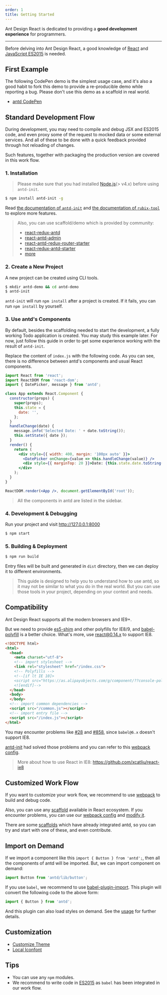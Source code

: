 ```yaml
---
order: 1
title: Getting Started
---
```


Ant Design React is dedicated to providing a **good development experience** for programmers.

---

Before delving into Ant Design React, a good knowledge of [React](http://facebook.github.io/react/) and [JavaScript ES2015](http://babeljs.io/docs/learn-es2015/) is needed.

## First Example

The following CodePen demo is the simplest usage case, and it's also a good habit to fork this demo to provide a re-producible demo while reporting a bug. Please don't use this demo as a scaffold in real world.

- [antd CodePen](http://codepen.io/anon/pen/wGOWGW?editors=001)

## Standard Development Flow

During development, you may need to compile and debug JSX and ES2015 code, and even proxy some of the request to mocked data or some external services. And all of these to be done with a quick feedback provided through hot reloading of changes.

Such features, together with packaging the production version are covered in this work flow.

### 1. Installation

> Please make sure that you had installed [Node.js](https://nodejs.org/en/)(> v4.x) before using `antd-init`.

```bash
$ npm install antd-init -g
```

Read [the documentation of `antd-init`](https://github.com/rubix-design/antd-init/) and [the documentation of `rubix-tool`](http://rubix-tool.github.io/) to explore more features.

> Also, you can use scaffold/demo which is provided by community:
>
>   - [react-redux-antd](https://github.com/okoala/react-redux-antd)
>   - [react-antd-admin](https://github.com/fireyy/react-antd-admin)
>   - [react-antd-redux-router-starter](https://github.com/yuzhouisme/react-antd-redux-router-starter)
>   - [react-redux-antd-starter](https://github.com/BetaRabbit/react-redux-antd-starter)
>   - [more](https://github.com/rubix-design/rubix-design/issues/129)

### 2. Create a New Project

A new project can be created using CLI tools.

```bash
$ mkdir antd-demo && cd antd-demo
$ antd-init
```

`antd-init` will run `npm install` after a project is created. If it fails, you can run `npm install` by yourself.

### 3. Use antd's Components

By default, besides the scaffolding needed to start the development, a fully working Todo application is created.
You may study this example later. For now, just follow this guide in order to get some experience working with the result of `antd-init`.

Replace the content of `index.js` with the following code.
As you can see, there is no difference between antd's components and usual React components.

```jsx
import React from 'react';
import ReactDOM from 'react-dom';
import { DatePicker, message } from 'antd';

class App extends React.Component {
  constructor(props) {
    super(props);
    this.state = {
      date: '',
    };
  }
  handleChange(date) {
    message.info('Selected Date: ' + date.toString());
    this.setState({ date });
  }
  render() {
    return (
      <div style={{ width: 400, margin: '100px auto' }}>
        <DatePicker onChange={value => this.handleChange(value)} />
        <div style={{ marginTop: 20 }}>Date: {this.state.date.toString()}</div>
      </div>
    );
  }
}

ReactDOM.render(<App />, document.getElementById('root'));
```

> All the components in antd are listed in the sidebar.

### 4. Development & Debugging

Run your project and visit http://127.0.0.1:8000

```bash
$ npm start
```

### 5. Building & Deployment

```bash
$ npm run build
```

Entry files will be built and generated in `dist` directory, then we can deploy it to different environments.

> This guide is designed to help you to understand how to use antd, so it may not be similar to what you do in the real world.
> But you can use those tools in your project, depending on your context and needs.

## Compatibility

Ant Design React supports all the modern browsers and IE9+.

But we need to provide [es5-shim](https://facebook.github.io/react/docs/working-with-the-browser.html#browser-support) and other polyfills for IE8/9, and [babel-polyfill](https://babeljs.io/docs/usage/polyfill/) is a better choice. What's more, use [react@0.14.x](https://facebook.github.io/react/blog/2016/01/12/discontinuing-ie8-support.html) to support IE8.

```html
<!DOCTYPE html>
<html>
  <head>
    <meta charset="utf-8">
    <!-- import stylesheet -->
    <link rel="stylesheet" href="/index.css">
    <!-- Polyfills -->
    <!--[if lt IE 10]>
    <script src="https://as.alipayobjects.com/g/component/??console-polyfill/0.2.2/index.js,es5-shim/4.5.7/es5-shim.min.js,es5-shim/4.5.7/es5-sham.min.js,html5shiv/3.7.2/html5shiv.min.js,media-match/2.0.2/media.match.min.js"></script>
    <![endif]-->
  </head>
  <body>
  </body>
  <!-- import common dependencies -->
  <script src="/common.js"></script>
  <!-- import entry file -->
  <script src="/index.js"></script>
</html>
```

You may encounter problems like [#28](https://github.com/rubix-tool/atool-build/issues/28) and [#858](https://github.com/rubix-design/rubix-design/issues/858), since `babel@6.x` doesn't support IE8.

[antd-init](http://github.com/rubix-design/antd-init) had solved those problems and you can refer to this [webpack config](https://github.com/rubix-design/antd-init/blob/f5fb9479ca973fade51fd6754e50f8b3fafbb1df/boilerplate/webpack.config.js#L4-L8).

> More about how to use React in IE8: https://github.com/xcatliu/react-ie8

## Customized Work Flow

If you want to customize your work flow, we recommend to use [webpack](http://webpack.github.io/) to build and debug code.

Also, you can use any [scaffold](https://github.com/enaqx/awesome-react#boilerplates) available in React ecosystem. If you encounter problems, you can use our [webpack config](https://github.com/rubix-tool/atool-build/blob/master/src/getWebpackCommonConfig.js) and [modify it](http://rubix-tool.github.io/webpack-config.html).

There are some [scaffolds](https://github.com/rubix-design/rubix-design/issues/129) which have already integrated antd, so you can try and start with one of these, and even contribute.

## Import on Demand

If we import a component like this `import { Button } from 'antd';`, then all the components of antd will be imported. But, we can import component on demand:

```jsx
import Button from 'antd/lib/button';
```

If you use `babel`, we recommend to use [babel-plugin-import](https://github.com/rubix-design/babel-plugin-import). This plugin will convert the following code to the above form:

```jsx
import { Button } from 'antd';
```

And this plugin can also load styles on demand. See the [usage](https://github.com/rubix-design/babel-plugin-import#usage) for further details.

## Customization

- [Customize Theme](https://github.com/rubix-design/antd-init/tree/master/examples/customize-antd-theme)
- [Local Iconfont](https://github.com/rubix-design/antd-init/tree/master/examples/local-iconfont)

## Tips

- You can use any `npm` modules.
- We recommend to write code in [ES2015](http://babeljs.io/blog/2015/06/07/react-on-es6-plus) as `babel` has been integrated in our work flow.
